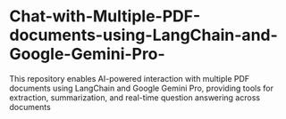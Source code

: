 # Chat-with-Multiple-PDF-documents-using-LangChain-and-Google-Gemini-Pro-
This repository enables AI-powered interaction with multiple PDF documents using LangChain and Google Gemini Pro, providing tools for extraction, summarization, and real-time question answering across documents
